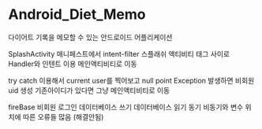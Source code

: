# Android_Diet_Memo
다이어트 기록을 메모할 수 있는 안드로이드 어플리케이션

SplashActivity
     매니페스트에서 intent-filter 스플래쉬 액티비티 태그 사이로
     Handler와 인텐트 이용 메인액티비티로 이동
     
try catch 
    이용해서 current user를 찍어보고 null point Exception 발생하면 비회원 uid 생성 
    기존아이디가 있다면 그냥 메인액티비티로 이동

fireBase
     비회원 로그인
     데이터베이스 쓰기 
     데이터베이스 읽기
     동기 비동기와 변수 위치에 따른 오류들 많음 (해결안됨)
    
